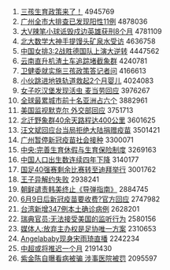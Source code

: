 1. [三孩生育政策来了！](http://www.baidu.com/baidu?cl=3&tn=SE_baiduhomet8_jmjb7mjw&rsv_dl=fyb_top&fr=top1000&wd=%C8%FD%BA%A2%C9%FA%D3%FD%D5%FE%B2%DF%C0%B4%C1%CB%A3%A1) 4945769
1. [广州全市大排查已发现阳性11例](http://www.baidu.com/baidu?cl=3&tn=SE_baiduhomet8_jmjb7mjw&rsv_dl=fyb_top&fr=top1000&wd=%B9%E3%D6%DD%C8%AB%CA%D0%B4%F3%C5%C5%B2%E9%D2%D1%B7%A2%CF%D6%D1%F4%D0%D411%C0%FD) 4878036
1. [大V辣笔小球诋毁戍边英雄获刑8个月](http://www.baidu.com/baidu?cl=3&tn=SE_baiduhomet8_jmjb7mjw&rsv_dl=fyb_top&fr=top1000&wd=%B4%F3V%C0%B1%B1%CA%D0%A1%C7%F2%DA%AE%BB%D9%CA%F9%B1%DF%D3%A2%D0%DB%BB%F1%D0%CC8%B8%F6%D4%C2) 4781109
1. [北大数学大神手提馒头矿泉水受访](http://www.baidu.com/baidu?cl=3&tn=SE_baiduhomet8_jmjb7mjw&rsv_dl=fyb_top&fr=top1000&wd=%B1%B1%B4%F3%CA%FD%D1%A7%B4%F3%C9%F1%CA%D6%CC%E1%C2%F8%CD%B7%BF%F3%C8%AA%CB%AE%CA%DC%B7%C3) 4636758
1. [中国女排3:2战胜德国队上演大逆转](http://www.baidu.com/baidu?cl=3&tn=SE_baiduhomet8_jmjb7mjw&rsv_dl=fyb_top&fr=top1000&wd=%D6%D0%B9%FA%C5%AE%C5%C53%3A2%D5%BD%CA%A4%B5%C2%B9%FA%B6%D3%C9%CF%D1%DD%B4%F3%C4%E6%D7%AA) 4447562
1. [云南直升机渣土车追踪堵截象群](http://www.baidu.com/baidu?cl=3&tn=SE_baiduhomet8_jmjb7mjw&rsv_dl=fyb_top&fr=top1000&wd=%D4%C6%C4%CF%D6%B1%C9%FD%BB%FA%D4%FC%CD%C1%B3%B5%D7%B7%D7%D9%B6%C2%BD%D8%CF%F3%C8%BA) 4240781
1. [卫健委就实施三孩政策答记者问](http://www.baidu.com/baidu?cl=3&tn=SE_baiduhomet8_jmjb7mjw&rsv_dl=fyb_top&fr=top1000&wd=%CE%C0%BD%A1%CE%AF%BE%CD%CA%B5%CA%A9%C8%FD%BA%A2%D5%FE%B2%DF%B4%F0%BC%C7%D5%DF%CE%CA) 4166613
1. [小伙跳进地铁轨道救起2个月婴儿](http://www.baidu.com/baidu?cl=3&tn=SE_baiduhomet8_jmjb7mjw&rsv_dl=fyb_top&fr=top1000&wd=%D0%A1%BB%EF%CC%F8%BD%F8%B5%D8%CC%FA%B9%EC%B5%C0%BE%C8%C6%F02%B8%F6%D4%C2%D3%A4%B6%F9) 4024083
1. [女子吃汉堡发现活虫 麦当劳回应](http://www.baidu.com/baidu?cl=3&tn=SE_baiduhomet8_jmjb7mjw&rsv_dl=fyb_top&fr=top1000&wd=%C5%AE%D7%D3%B3%D4%BA%BA%B1%A4%B7%A2%CF%D6%BB%EE%B3%E6%20%C2%F3%B5%B1%C0%CD%BB%D8%D3%A6) 3976267
1. [全球最累城市前十名亚洲占六个](http://www.baidu.com/baidu?cl=3&tn=SE_baiduhomet8_jmjb7mjw&rsv_dl=fyb_top&fr=top1000&wd=%C8%AB%C7%F2%D7%EE%C0%DB%B3%C7%CA%D0%C7%B0%CA%AE%C3%FB%D1%C7%D6%DE%D5%BC%C1%F9%B8%F6) 3882961
1. [美国监视默克尔 外交部回应](http://www.baidu.com/baidu?cl=3&tn=SE_baiduhomet8_jmjb7mjw&rsv_dl=fyb_top&fr=top1000&wd=%C3%C0%B9%FA%BC%E0%CA%D3%C4%AC%BF%CB%B6%FB%20%CD%E2%BD%BB%B2%BF%BB%D8%D3%A6) 3751713
1. [北迁野象群40余天路程达400公里](http://www.baidu.com/baidu?cl=3&tn=SE_baiduhomet8_jmjb7mjw&rsv_dl=fyb_top&fr=top1000&wd=%B1%B1%C7%A8%D2%B0%CF%F3%C8%BA40%D3%E0%CC%EC%C2%B7%B3%CC%B4%EF400%B9%AB%C0%EF) 3601625
1. [汪文斌回应台当局拒绝大陆捐赠疫苗](http://www.baidu.com/baidu?cl=3&tn=SE_baiduhomet8_jmjb7mjw&rsv_dl=fyb_top&fr=top1000&wd=%CD%F4%CE%C4%B1%F3%BB%D8%D3%A6%CC%A8%B5%B1%BE%D6%BE%DC%BE%F8%B4%F3%C2%BD%BE%E8%D4%F9%D2%DF%C3%E7) 3501421
1. [广州暂停新冠疫苗社会接种](http://www.baidu.com/baidu?cl=3&tn=SE_baiduhomet8_jmjb7mjw&rsv_dl=fyb_top&fr=top1000&wd=%B9%E3%D6%DD%D4%DD%CD%A3%D0%C2%B9%DA%D2%DF%C3%E7%C9%E7%BB%E1%BD%D3%D6%D6) 3300071
1. [中央:完善生育休假与生育保险制度](http://www.baidu.com/baidu?cl=3&tn=SE_baiduhomet8_jmjb7mjw&rsv_dl=fyb_top&fr=top1000&wd=%D6%D0%D1%EB%3A%CD%EA%C9%C6%C9%FA%D3%FD%D0%DD%BC%D9%D3%EB%C9%FA%D3%FD%B1%A3%CF%D5%D6%C6%B6%C8) 3269163
1. [中国人口出生数连续四年下降](http://www.baidu.com/baidu?cl=3&tn=SE_baiduhomet8_jmjb7mjw&rsv_dl=fyb_top&fr=top1000&wd=%D6%D0%B9%FA%C8%CB%BF%DA%B3%F6%C9%FA%CA%FD%C1%AC%D0%F8%CB%C4%C4%EA%CF%C2%BD%B5) 3140177
1. [国足40强赛剩余比赛转至迪拜举行](http://www.baidu.com/baidu?cl=3&tn=SE_baiduhomet8_jmjb7mjw&rsv_dl=fyb_top&fr=top1000&wd=%B9%FA%D7%E340%C7%BF%C8%FC%CA%A3%D3%E0%B1%C8%C8%FC%D7%AA%D6%C1%B5%CF%B0%DD%BE%D9%D0%D0) 3001762
1. [王子异解约失败](http://www.baidu.com/baidu?cl=3&tn=SE_baiduhomet8_jmjb7mjw&rsv_dl=fyb_top&fr=top1000&wd=%CD%F5%D7%D3%D2%EC%BD%E2%D4%BC%CA%A7%B0%DC) 2938241
1. [朝鲜谴责韩美终止《导弹指南》](http://www.baidu.com/baidu?cl=3&tn=SE_baiduhomet8_jmjb7mjw&rsv_dl=fyb_top&fr=top1000&wd=%B3%AF%CF%CA%C7%B4%D4%F0%BA%AB%C3%C0%D6%D5%D6%B9%A1%B6%B5%BC%B5%AF%D6%B8%C4%CF%A1%B7) 2884745
1. [6月9日后新冠疫苗要收费?官方回应](http://www.baidu.com/baidu?cl=3&tn=SE_baiduhomet8_jmjb7mjw&rsv_dl=fyb_top&fr=top1000&wd=6%D4%C29%C8%D5%BA%F3%D0%C2%B9%DA%D2%DF%C3%E7%D2%AA%CA%D5%B7%D1%3F%B9%D9%B7%BD%BB%D8%D3%A6) 2747982
1. [台湾新增347例本土确诊病例](http://www.baidu.com/baidu?cl=3&tn=SE_baiduhomet8_jmjb7mjw&rsv_dl=fyb_top&fr=top1000&wd=%CC%A8%CD%E5%D0%C2%D4%F6347%C0%FD%B1%BE%CD%C1%C8%B7%D5%EF%B2%A1%C0%FD) 2628201
1. [瑞典官员:无法接受美国的监听行为](http://www.baidu.com/baidu?cl=3&tn=SE_baiduhomet8_jmjb7mjw&rsv_dl=fyb_top&fr=top1000&wd=%C8%F0%B5%E4%B9%D9%D4%B1%3A%CE%DE%B7%A8%BD%D3%CA%DC%C3%C0%B9%FA%B5%C4%BC%E0%CC%FD%D0%D0%CE%AA) 2580156
1. [媒体人:放弃主办权是足协唯一方案](http://www.baidu.com/baidu?cl=3&tn=SE_baiduhomet8_jmjb7mjw&rsv_dl=fyb_top&fr=top1000&wd=%C3%BD%CC%E5%C8%CB%3A%B7%C5%C6%FA%D6%F7%B0%EC%C8%A8%CA%C7%D7%E3%D0%AD%CE%A8%D2%BB%B7%BD%B0%B8) 2310653
1. [Angelababy现身宋雨琦直播](http://www.baidu.com/baidu?cl=3&tn=SE_baiduhomet8_jmjb7mjw&rsv_dl=fyb_top&fr=top1000&wd=Angelababy%CF%D6%C9%ED%CB%CE%D3%EA%E7%F9%D6%B1%B2%A5) 2242234
1. [中超或将推迟一个月](http://www.baidu.com/baidu?cl=3&tn=SE_baiduhomet8_jmjb7mjw&rsv_dl=fyb_top&fr=top1000&wd=%D6%D0%B3%AC%BB%F2%BD%AB%CD%C6%B3%D9%D2%BB%B8%F6%D4%C2) 2191430
1. [紫金陈自曝看病被骗 涉事医院被罚](http://www.baidu.com/baidu?cl=3&tn=SE_baiduhomet8_jmjb7mjw&rsv_dl=fyb_top&fr=top1000&wd=%D7%CF%BD%F0%B3%C2%D7%D4%C6%D8%BF%B4%B2%A1%B1%BB%C6%AD%20%C9%E6%CA%C2%D2%BD%D4%BA%B1%BB%B7%A3) 2095597